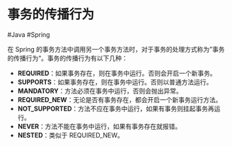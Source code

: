 # 事务的传播行为
#Java #Spring

在 Spring 的事务方法中调用另一个事务方法时，对于事务的处理方式称为”事务的传播行为“。事务的传播行为有以下几种：

+ **REQUIRED**：如果事务存在，则在事务中运行。否则会开启一个新事务。
+ **SUPPORTS**：如果事务存在，则在事务中运行。否则以普通方法运行。
+ **MANDATORY**：方法必须在事务中运行，否则会抛出异常。
+ **REQUIRED_NEW**：无论是否有事务存在，都会开启一个新事务运行方法。
+ **NOT_SUPPORTED**：方法不应在事务中运行，如果有事务则挂起事务再运行。
+ **NEVER**：方法不能在事务中运行，如果有事务存在就报错。
+ **NESTED**：类似于 REQUIRED_NEW。